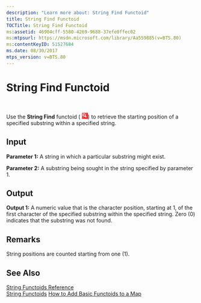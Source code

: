 ```yaml
---
description: "Learn more about: String Find Functoid"
title: String Find Functoid
TOCTitle: String Find Functoid
ms:assetid: 46904cff-5580-4269-9688-37efe0ffec02
ms:mtpsurl: https://msdn.microsoft.com/library/Aa559885(v=BTS.80)
ms:contentKeyID: 51527684
ms.date: 08/30/2017
mtps_version: v=BTS.80
---
```


# String Find Functoid

 

Use the **String Find** functoid ( ![](images/Aa561496.0b987a7f-bbd1-4f37-b36a-381ea77dd4f3(BTS.80).jpeg)) to retrieve the starting position of a specified substring within a specified string.

## Input

**Parameter 1:** A string in which a particular substring might exist.

**Parameter 2:** A substring being sought in the string specified by parameter 1.

## Output

**Output 1:** A numeric value that is the character position, starting at 1, of the first character of the specified substring within the specified string. Zero (0) indicates that the substring was not found.

## Remarks

String positions are counted starting from one (1).

## See Also

[String Functoids Reference](string-functoids-reference.md)  
[String Functoids](https://msdn.microsoft.com/library/aa559399\(v=bts.80\))  
[How to Add Basic Functoids to a Map](https://msdn.microsoft.com/library/aa560635\(v=bts.80\))

